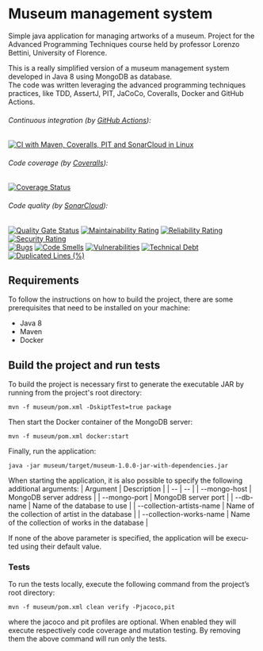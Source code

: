 # Museum management system
Simple java application for managing artworks of a museum. Project for the Advanced Programming Techniques course held by professor Lorenzo Bettini, University of Florence. 

This is a really simplified version of a museum management system developed in Java 8 using MongoDB as database.</br>
The code was written leveraging the advanced programming techniques practices, like TDD, AssertJ, PIT, JaCoCo, Coveralls, Docker and GitHub Actions.

###### Continuous integration (by [GitHub Actions](https://github.com/features/actions)):
[![CI with Maven, Coveralls, PIT and SonarCloud in Linux](https://github.com/CosimoGiani/museum-manager/actions/workflows/maven.yml/badge.svg)](https://github.com/CosimoGiani/museum-manager/actions/workflows/maven.yml)

###### Code coverage (by [Coveralls](https://coveralls.io/)):
[![Coverage Status](https://coveralls.io/repos/github/CosimoGiani/museum-manager/badge.svg?branch=master)](https://coveralls.io/github/CosimoGiani/museum-manager?branch=master)

###### Code quality (by [SonarCloud](https://www.sonarsource.com/products/sonarcloud/)):
[![Quality Gate Status](https://sonarcloud.io/api/project_badges/measure?project=CosimoGiani_museum-manager&metric=alert_status)](https://sonarcloud.io/summary/new_code?id=CosimoGiani_museum-manager)
[![Maintainability Rating](https://sonarcloud.io/api/project_badges/measure?project=CosimoGiani_museum-manager&metric=sqale_rating)](https://sonarcloud.io/summary/new_code?id=CosimoGiani_museum-manager)
[![Reliability Rating](https://sonarcloud.io/api/project_badges/measure?project=CosimoGiani_museum-manager&metric=reliability_rating)](https://sonarcloud.io/summary/new_code?id=CosimoGiani_museum-manager)
[![Security Rating](https://sonarcloud.io/api/project_badges/measure?project=CosimoGiani_museum-manager&metric=security_rating)](https://sonarcloud.io/summary/new_code?id=CosimoGiani_museum-manager)</br>
[![Bugs](https://sonarcloud.io/api/project_badges/measure?project=CosimoGiani_museum-manager&metric=bugs)](https://sonarcloud.io/summary/new_code?id=CosimoGiani_museum-manager)
[![Code Smells](https://sonarcloud.io/api/project_badges/measure?project=CosimoGiani_museum-manager&metric=code_smells)](https://sonarcloud.io/summary/new_code?id=CosimoGiani_museum-manager)
[![Vulnerabilities](https://sonarcloud.io/api/project_badges/measure?project=CosimoGiani_museum-manager&metric=vulnerabilities)](https://sonarcloud.io/summary/new_code?id=CosimoGiani_museum-manager)
[![Technical Debt](https://sonarcloud.io/api/project_badges/measure?project=CosimoGiani_museum-manager&metric=sqale_index)](https://sonarcloud.io/summary/new_code?id=CosimoGiani_museum-manager)
[![Duplicated Lines (%)](https://sonarcloud.io/api/project_badges/measure?project=CosimoGiani_museum-manager&metric=duplicated_lines_density)](https://sonarcloud.io/summary/new_code?id=CosimoGiani_museum-manager)

## Requirements
To follow the instructions on how to build the project, there are some prerequisites that need to be installed on your machine:
- Java 8
- Maven
- Docker

## Build the project and run tests
To build the project is necessary first to generate the executable JAR by running from the project's root directory:
```
mvn -f museum/pom.xml -DskiptTest=true package
```
Then start the Docker container of the MongoDB server:
```
mvn -f museum/pom.xml docker:start
```
Finally, run the application:
```
java -jar museum/target/museum-1.0.0-jar-with-dependencies.jar
```

When starting the application, it is also possible to specify the following additional arguments:
| Argument | Description |
| -- | -- |
| --mongo-host | MongoDB server address |
| --mongo-port | MongoDB server port |
| --db-name | Name of the database to use |
| --collection-artists-name | Name of the collection of artist in the database |
| --collection-works-name | Name of the collection of works in the database |

If none of the above parameter is specified, the application will be execu-ted using their default value.

### Tests
To run the tests locally, execute the following command from the project’s root directory:
```
mvn -f museum/pom.xml clean verify -Pjacoco,pit
```
where the jacoco and pit profiles are optional. When enabled they will execute respectively code coverage and mutation testing. By removing them the above command will run only the tests.
